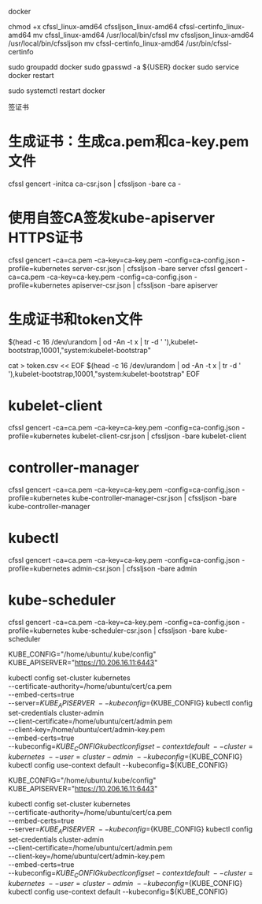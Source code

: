 

docker

chmod +x cfssl_linux-amd64 cfssljson_linux-amd64 cfssl-certinfo_linux-amd64
mv cfssl_linux-amd64 /usr/local/bin/cfssl
mv cfssljson_linux-amd64 /usr/local/bin/cfssljson
mv cfssl-certinfo_linux-amd64 /usr/bin/cfssl-certinfo

sudo groupadd docker
sudo gpasswd -a ${USER} docker
sudo service docker restart

sudo systemctl restart docker

签证书




# 生成证书：生成ca.pem和ca-key.pem文件
cfssl gencert -initca ca-csr.json | cfssljson -bare ca -

# 使用自签CA签发kube-apiserver HTTPS证书
cfssl gencert -ca=ca.pem -ca-key=ca-key.pem -config=ca-config.json -profile=kubernetes server-csr.json | cfssljson -bare server
cfssl gencert -ca=ca.pem -ca-key=ca-key.pem -config=ca-config.json -profile=kubernetes apiserver-csr.json | cfssljson -bare apiserver

# 生成证书和token文件
$(head -c 16 /dev/urandom | od -An -t x | tr -d ' '),kubelet-bootstrap,10001,"system:kubelet-bootstrap"

cat > token.csv << EOF
$(head -c 16 /dev/urandom | od -An -t x | tr -d ' '),kubelet-bootstrap,10001,"system:kubelet-bootstrap"
EOF

# kubelet-client
cfssl gencert -ca=ca.pem -ca-key=ca-key.pem -config=ca-config.json -profile=kubernetes kubelet-client-csr.json | cfssljson -bare kubelet-client


# controller-manager
cfssl gencert -ca=ca.pem -ca-key=ca-key.pem -config=ca-config.json -profile=kubernetes kube-controller-manager-csr.json | cfssljson -bare kube-controller-manager


# kubectl
cfssl gencert -ca=ca.pem -ca-key=ca-key.pem -config=ca-config.json -profile=kubernetes admin-csr.json | cfssljson -bare admin

# kube-scheduler
cfssl gencert -ca=ca.pem -ca-key=ca-key.pem -config=ca-config.json -profile=kubernetes kube-scheduler-csr.json | cfssljson -bare kube-scheduler


KUBE_CONFIG="/home/ubuntu/.kube/config"
KUBE_APISERVER="https://10.206.16.11:6443"

kubectl config set-cluster kubernetes \
  --certificate-authority=/home/ubuntu/cert/ca.pem \
  --embed-certs=true \
  --server=${KUBE_APISERVER} \
  --kubeconfig=${KUBE_CONFIG}
kubectl config set-credentials cluster-admin \
  --client-certificate=/home/ubuntu/cert/admin.pem \
  --client-key=/home/ubuntu/cert/admin-key.pem \
  --embed-certs=true \
  --kubeconfig=${KUBE_CONFIG}
kubectl config set-context default \
  --cluster=kubernetes \
  --user=cluster-admin \
  --kubeconfig=${KUBE_CONFIG}
kubectl config use-context default --kubeconfig=${KUBE_CONFIG}

KUBE_CONFIG="/home/ubuntu/.kube/config"
KUBE_APISERVER="https://10.206.16.11:6443"

kubectl config set-cluster kubernetes \
  --certificate-authority=/home/ubuntu/cert/ca.pem \
  --embed-certs=true \
  --server=${KUBE_APISERVER} \
  --kubeconfig=${KUBE_CONFIG}
kubectl config set-credentials cluster-admin \
  --client-certificate=/home/ubuntu/cert/admin.pem \
  --client-key=/home/ubuntu/cert/admin-key.pem \
  --embed-certs=true \
  --kubeconfig=${KUBE_CONFIG}
kubectl config set-context default \
  --cluster=kubernetes \
  --user=cluster-admin \
  --kubeconfig=${KUBE_CONFIG}
kubectl config use-context default --kubeconfig=${KUBE_CONFIG}